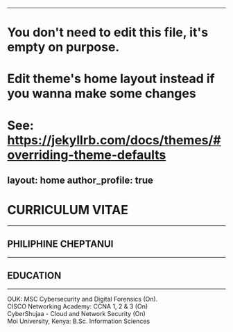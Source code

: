  ---
# You don't need to edit this file, it's empty on purpose.
# Edit theme's home layout instead if you wanna make some changes
# See: https://jekyllrb.com/docs/themes/#overriding-theme-defaults
layout: home
author_profile: true
---
# CURRICULUM VITAE
---
## PHILIPHINE CHEPTANUI
---
## EDUCATION
---
OUK: MSC Cybersecurity and Digital Forensics (On).     
CISCO Networking Academy: CCNA 1, 2 & 3 (On)    
CyberShujaa - Cloud and Network Security (On)                         
Moi University, Kenya: B.Sc. Information Sciences
